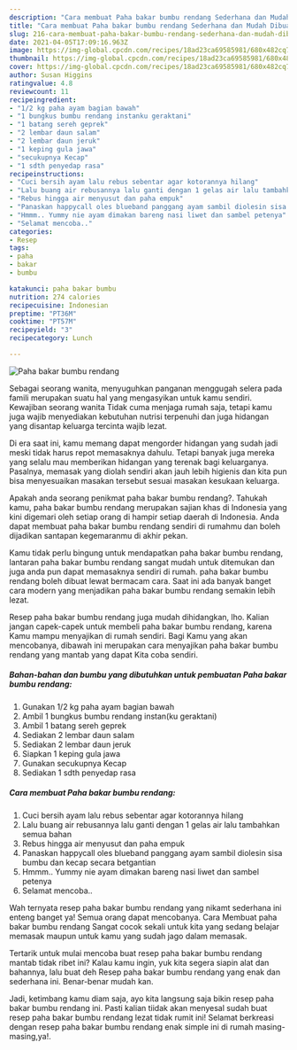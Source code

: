 ```yaml
---
description: "Cara membuat Paha bakar bumbu rendang Sederhana dan Mudah Dibuat"
title: "Cara membuat Paha bakar bumbu rendang Sederhana dan Mudah Dibuat"
slug: 216-cara-membuat-paha-bakar-bumbu-rendang-sederhana-dan-mudah-dibuat
date: 2021-04-05T17:09:16.963Z
image: https://img-global.cpcdn.com/recipes/18ad23ca69585981/680x482cq70/paha-bakar-bumbu-rendang-foto-resep-utama.jpg
thumbnail: https://img-global.cpcdn.com/recipes/18ad23ca69585981/680x482cq70/paha-bakar-bumbu-rendang-foto-resep-utama.jpg
cover: https://img-global.cpcdn.com/recipes/18ad23ca69585981/680x482cq70/paha-bakar-bumbu-rendang-foto-resep-utama.jpg
author: Susan Higgins
ratingvalue: 4.8
reviewcount: 11
recipeingredient:
- "1/2 kg paha ayam bagian bawah"
- "1 bungkus bumbu rendang instanku geraktani"
- "1 batang sereh geprek"
- "2 lembar daun salam"
- "2 lembar daun jeruk"
- "1 keping gula jawa"
- "secukupnya Kecap"
- "1 sdth penyedap rasa"
recipeinstructions:
- "Cuci bersih ayam lalu rebus sebentar agar kotorannya hilang"
- "Lalu buang air rebusannya lalu ganti dengan 1 gelas air lalu tambahkan semua bahan"
- "Rebus hingga air menyusut dan paha empuk"
- "Panaskan happycall oles blueband panggang ayam sambil diolesin sisa bumbu dan kecap secara betgantian"
- "Hmmm.. Yummy nie ayam dimakan bareng nasi liwet dan sambel petenya"
- "Selamat mencoba.."
categories:
- Resep
tags:
- paha
- bakar
- bumbu

katakunci: paha bakar bumbu 
nutrition: 274 calories
recipecuisine: Indonesian
preptime: "PT36M"
cooktime: "PT57M"
recipeyield: "3"
recipecategory: Lunch

---
```



![Paha bakar bumbu rendang](https://img-global.cpcdn.com/recipes/18ad23ca69585981/680x482cq70/paha-bakar-bumbu-rendang-foto-resep-utama.jpg)

Sebagai seorang wanita, menyuguhkan panganan menggugah selera pada famili merupakan suatu hal yang mengasyikan untuk kamu sendiri. Kewajiban seorang  wanita Tidak cuma menjaga rumah saja, tetapi kamu juga wajib menyediakan kebutuhan nutrisi terpenuhi dan juga hidangan yang disantap keluarga tercinta wajib lezat.

Di era  saat ini, kamu memang dapat mengorder hidangan yang sudah jadi meski tidak harus repot memasaknya dahulu. Tetapi banyak juga mereka yang selalu mau memberikan hidangan yang terenak bagi keluarganya. Pasalnya, memasak yang diolah sendiri akan jauh lebih higienis dan kita pun bisa menyesuaikan masakan tersebut sesuai masakan kesukaan keluarga. 



Apakah anda seorang penikmat paha bakar bumbu rendang?. Tahukah kamu, paha bakar bumbu rendang merupakan sajian khas di Indonesia yang kini digemari oleh setiap orang di hampir setiap daerah di Indonesia. Anda dapat membuat paha bakar bumbu rendang sendiri di rumahmu dan boleh dijadikan santapan kegemaranmu di akhir pekan.

Kamu tidak perlu bingung untuk mendapatkan paha bakar bumbu rendang, lantaran paha bakar bumbu rendang sangat mudah untuk ditemukan dan juga anda pun dapat memasaknya sendiri di rumah. paha bakar bumbu rendang boleh dibuat lewat bermacam cara. Saat ini ada banyak banget cara modern yang menjadikan paha bakar bumbu rendang semakin lebih lezat.

Resep paha bakar bumbu rendang juga mudah dihidangkan, lho. Kalian jangan capek-capek untuk membeli paha bakar bumbu rendang, karena Kamu mampu menyajikan di rumah sendiri. Bagi Kamu yang akan mencobanya, dibawah ini merupakan cara menyajikan paha bakar bumbu rendang yang mantab yang dapat Kita coba sendiri.

<!--inarticleads1-->

##### Bahan-bahan dan bumbu yang dibutuhkan untuk pembuatan Paha bakar bumbu rendang:

1. Gunakan 1/2 kg paha ayam bagian bawah
1. Ambil 1 bungkus bumbu rendang instan(ku geraktani)
1. Ambil 1 batang sereh geprek
1. Sediakan 2 lembar daun salam
1. Sediakan 2 lembar daun jeruk
1. Siapkan 1 keping gula jawa
1. Gunakan secukupnya Kecap
1. Sediakan 1 sdth penyedap rasa




<!--inarticleads2-->

##### Cara membuat Paha bakar bumbu rendang:

1. Cuci bersih ayam lalu rebus sebentar agar kotorannya hilang
1. Lalu buang air rebusannya lalu ganti dengan 1 gelas air lalu tambahkan semua bahan
1. Rebus hingga air menyusut dan paha empuk
1. Panaskan happycall oles blueband panggang ayam sambil diolesin sisa bumbu dan kecap secara betgantian
1. Hmmm.. Yummy nie ayam dimakan bareng nasi liwet dan sambel petenya
1. Selamat mencoba..




Wah ternyata resep paha bakar bumbu rendang yang nikamt sederhana ini enteng banget ya! Semua orang dapat mencobanya. Cara Membuat paha bakar bumbu rendang Sangat cocok sekali untuk kita yang sedang belajar memasak maupun untuk kamu yang sudah jago dalam memasak.

Tertarik untuk mulai mencoba buat resep paha bakar bumbu rendang mantab tidak ribet ini? Kalau kamu ingin, yuk kita segera siapin alat dan bahannya, lalu buat deh Resep paha bakar bumbu rendang yang enak dan sederhana ini. Benar-benar mudah kan. 

Jadi, ketimbang kamu diam saja, ayo kita langsung saja bikin resep paha bakar bumbu rendang ini. Pasti kalian tiidak akan menyesal sudah buat resep paha bakar bumbu rendang lezat tidak rumit ini! Selamat berkreasi dengan resep paha bakar bumbu rendang enak simple ini di rumah masing-masing,ya!.


